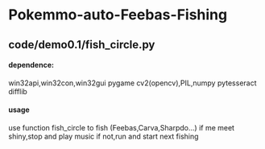 # Pokemmo-auto-Feebas-Fishing

## code/demo0.1/fish_circle.py
#### dependence:
win32api,win32con,win32gui
pygame
cv2(opencv),PIL,numpy
pytesseract
difflib

#### usage
use function fish_circle to fish (Feebas,Carva,Sharpdo...)
if me meet shiny,stop and play music
if not,run and start next fishing
